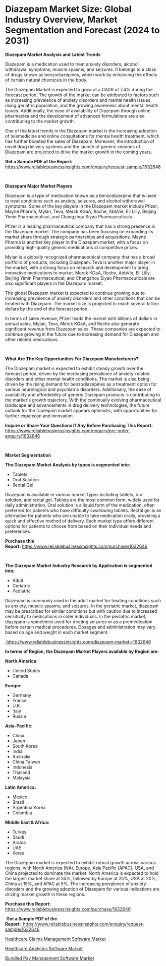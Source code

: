 <p><h1>Diazepam Market Size: Global Industry Overview, Market Segmentation and Forecast (2024 to 2031)</h1></p><p><strong>Diazepam Market Analysis and Latest Trends</strong></p>
<p><p>Diazepam is a medication used to treat anxiety disorders, alcohol withdrawal symptoms, muscle spasms, and seizures. It belongs to a class of drugs known as benzodiazepines, which work by enhancing the effects of certain natural chemicals in the body.</p><p>The Diazepam Market is expected to grow at a CAGR of 7.4% during the forecast period. The growth of the market can be attributed to factors such as increasing prevalence of anxiety disorders and mental health issues, rising geriatric population, and the growing awareness about mental health issues. Additionally, the ease of availability of Diazepam through online pharmacies and the development of advanced formulations are also contributing to the market growth.</p><p>One of the latest trends in the Diazepam market is the increasing adoption of telemedicine and online consultations for mental health treatment, which has further boosted the sales of Diazepam. Moreover, the introduction of novel drug delivery systems and the launch of generic versions of Diazepam are projected to drive the market growth in the coming years.</p></p>
<p><strong>Get a Sample PDF of the Report:&nbsp;</strong> <a href="https://www.reliablebusinessinsights.com/enquiry/request-sample/1632646">https://www.reliablebusinessinsights.com/enquiry/request-sample/1632646</a></p>
<p>&nbsp;</p>
<p><strong>Diazepam Major Market Players</strong></p>
<p><p>Diazepam is a type of medication known as a benzodiazepine that is used to treat conditions such as anxiety, seizures, and alcohol withdrawal symptoms. Some of the key players in the Diazepam market include Pfizer, Mayne Pharma, Mylan, Teva, Merck KGaA, Roche, AbbVie, Eli Lilly, Beijing Yimin Pharmaceutical, and Changzhou Siyao Pharmaceuticals.</p><p>Pfizer is a leading pharmaceutical company that has a strong presence in the Diazepam market. The company has been focusing on expanding its market share through strategic partnerships and acquisitions. Mayne Pharma is another key player in the Diazepam market, with a focus on providing high-quality generic medications at competitive prices.</p><p>Mylan is a globally recognized pharmaceutical company that has a broad portfolio of products, including Diazepam. Teva is another major player in the market, with a strong focus on research and development to bring innovative medications to market. Merck KGaA, Roche, AbbVie, Eli Lilly, Beijing Yimin Pharmaceutical, and Changzhou Siyao Pharmaceuticals are also significant players in the Diazepam market.</p><p>The global Diazepam market is expected to continue growing due to increasing prevalence of anxiety disorders and other conditions that can be treated with Diazepam. The market size is projected to reach several billion dollars by the end of the forecast period.</p><p>In terms of sales revenue, Pfizer leads the market with billions of dollars in annual sales. Mylan, Teva, Merck KGaA, and Roche also generate significant revenue from Diazepam sales. These companies are expected to continue growing in the future due to increasing demand for Diazepam and other related medications.</p></p>
<p>&nbsp;</p>
<p><strong>What Are The Key Opportunities For Diazepam Manufacturers?</strong></p>
<p><p>The Diazepam market is expected to exhibit steady growth over the forecast period, driven by the increasing prevalence of anxiety-related disorders and other mental health conditions. The market is also being driven by the rising demand for benzodiazepines as a treatment option for various neurological and psychiatric disorders. Additionally, the ease of availability and affordability of generic Diazepam products is contributing to the market's growth trajectory. With the continually evolving pharmaceutical landscape and advancements in drug delivery technologies, the future outlook for the Diazepam market appears optimistic, with opportunities for further expansion and innovation.</p></p>
<p><strong>Inquire or Share Your Questions If Any Before Purchasing This Report:</strong> <a href="https://www.reliablebusinessinsights.com/enquiry/pre-order-enquiry/1632646">https://www.reliablebusinessinsights.com/enquiry/pre-order-enquiry/1632646</a></p>
<p>&nbsp;</p>
<p><strong>Market Segmentation</strong></p>
<p><strong>The Diazepam Market Analysis by types is segmented into:</strong></p>
<p><ul><li>Tablets</li><li>Oral Solution</li><li>Rectal Gel</li></ul></p>
<p><p>Diazepam is available in various market types including tablets, oral solution, and rectal gel. Tablets are the most common form, widely used for daily administration. Oral solution is a liquid form of the medication, often preferred for patients who have difficulty swallowing tablets. Rectal gel is an alternative for patients who are unable to take medication orally, providing a quick and effective method of delivery. Each market type offers different options for patients to choose from based on their individual needs and preferences.</p></p>
<p><strong>Purchase this Report:&nbsp;</strong><a href="https://www.reliablebusinessinsights.com/purchase/1632646">https://www.reliablebusinessinsights.com/purchase/1632646</a></p>
<p>&nbsp;</p>
<p><strong>The Diazepam Market Industry Research by Application is segmented into:</strong></p>
<p><ul><li>Adult</li><li>Geriatric</li><li>Pediatric</li></ul></p>
<p><p>Diazepam is commonly used in the adult market for treating conditions such as anxiety, muscle spasms, and seizures. In the geriatric market, diazepam may be prescribed for similar conditions but with caution due to increased sensitivity to medications in older individuals. In the pediatric market, diazepam is sometimes used for treating seizures or as a premedication before certain medical procedures. Dosages and administration may vary based on age and weight in each market segment.</p></p>
<p><a href="https://www.reliablebusinessinsights.com/diazepam-market-r1632646">&nbsp;https://www.reliablebusinessinsights.com/diazepam-market-r1632646</a></p>
<p><strong>In terms of Region, the Diazepam Market Players available by Region are:</strong></p>
<p>
    <p> <strong> North America: </strong>
        <ul>
            <li>United States</li>
            <li>Canada</li>
        </ul>
        </p> 
    <p> <strong> Europe: </strong>
        <ul>
            <li>Germany</li>
            <li>France</li>
            <li>U.K.</li>
            <li>Italy</li>
            <li>Russia</li>
        </ul>
        </p> 
    <p> <strong> Asia-Pacific: </strong>
        <ul>
            <li>China</li>
            <li>Japan</li>
            <li>South Korea</li>
            <li>India</li>
            <li>Australia</li>
            <li>China Taiwan</li>
            <li>Indonesia</li>
            <li>Thailand</li>
            <li>Malaysia</li>
        </ul>
        </p> 
    <p> <strong> Latin America: </strong>
        <ul>
            <li>Mexico</li>
            <li>Brazil</li>
            <li>Argentina Korea</li>
            <li>Colombia</li>
        </ul>
        </p> 
    <p> <strong> Middle East & Africa: </strong>
        <ul>
            <li>Turkey</li>
            <li>Saudi</li>
            <li>Arabia</li>
            <li>UAE</li>
            <li>Korea</li>
        </ul>
    </p>
    </p>
<p><p>The Diazepam market is expected to exhibit robust growth across various regions, with North America (NA), Europe, Asia Pacific (APAC), USA, and China projected to dominate the market. North America is expected to hold the largest market share at 35%, followed by Europe at 25%, USA at 20%, China at 15%, and APAC at 5%. The increasing prevalence of anxiety disorders and the growing adoption of Diazepam for various indications are driving market growth in these regions.</p></p>
<p><strong>Purchase this Report: </strong><a href="https://www.reliablebusinessinsights.com/purchase/1632646">https://www.reliablebusinessinsights.com/purchase/1632646</a></p>
<p>&nbsp;<strong>Get a Sample PDF of the Report:&nbsp;&nbsp;</strong><a href="https://www.reliablebusinessinsights.com/enquiry/request-sample/1632646">https://www.reliablebusinessinsights.com/enquiry/request-sample/1632646</a></p>
<p><strong></strong></p>
<p><p><a href="https://github.com/bobicer/Market-Research-Report-List-4/blob/main/healthcare-claims-management-software-market.md">Healthcare Claims Management Software Market</a></p><p><a href="https://github.com/globismark/Market-Research-Report-List-4/blob/main/healthcare-analytics-software-market.md">Healthcare Analytics Software Market</a></p><p><a href="https://github.com/prosalinda88/Market-Research-Report-List-5/blob/main/bundled-pay-management-software-market.md">Bundled Pay Management Software Market</a></p></p>